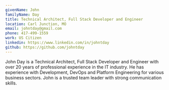 ```yaml
---
givenName: John
familyName: Day
title: Technical Architect, Full Stack Developer and Engineer
location: Carl Junction, MO
email: johntday@gmail.com
phone: 417-499-1559
work: US Citizen
linkedin: https://www.linkedin.com/in/johntday
github: https://github.com/johntday
---
```


John Day is a Technical Architect, Full Stack Developer and Engineer with over 20 years of professional experience in the IT industry. 
He has experience with Development, DevOps and Platform Engineering for various business sectors. 
John is a trusted team leader with strong communication skills.